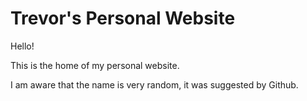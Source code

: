 # Trevor's Personal Website

Hello!

This is the home of my personal website.

I am aware that the name is very random, it was suggested by Github.
